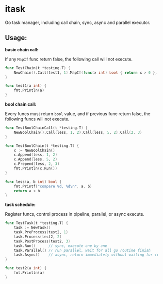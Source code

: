 # itask
Go task manager, including call chain, sync, async and parallel executor.

Usage:
-----------------
**basic chain call:**

If any `MapIf` func return false, the following call will not execute.
```go
func TestChain(t *testing.T) {
	NewChain().Call(test1, 1).MapIf(func(x int) bool { return x > 0 }, -1).Call(test1, 2)
}

func test1(a int) {
	fmt.Println(a)
}
```

**bool chain call:**

Every funcs must return `bool` value, and if previous func return false, the following funcs will not execute.
```go
func TestBoolChainCall(t *testing.T) {
	NewBoolChain().Call(less, 1, 2).Call(less, 5, 2).Call(2, 3)
}

func TestBoolChain(t *testing.T) {
	c := NewBoolChain()
	c.Append(less, 1, 2)
	c.Append(less, 5, 2)
	c.Prepend(less, 2, 3)
	fmt.Println(c.Run())
}

func less(a, b int) bool {
	fmt.Printf("compare %d, %d\n", a, b)
	return a < b
}
```

**task schedule:**

Register funcs, control process in pipeline, parallel, or async execute.
```go
func TestTask(t *testing.T) {
	task := NewTask()
	task.PreProcess(test2, 1)
	task.Process(test2, 2)
	task.PostProcess(test2, 3)
	task.Run()      // sync, execute one by one
	task.Parallel() // run parallel, wait for all go routine finish
	task.Async()    // async, return immediately without waiting for response
}

func test2(a int) {
	fmt.Println(a)
}
```
